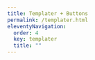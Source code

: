 ```yaml
---
title: Templater + Buttons
permalink: /templater.html
eleventyNavigation:
  order: 4
  key: templater
  title: ""
---
```


